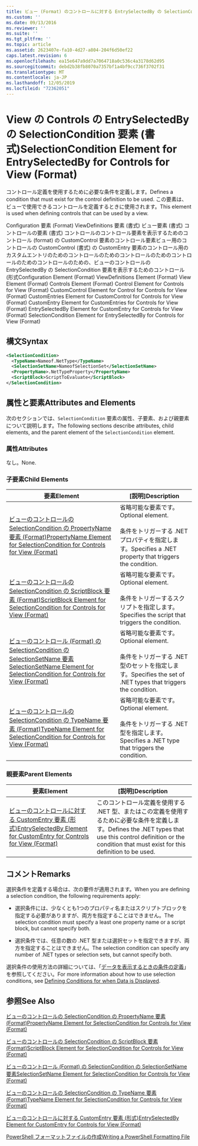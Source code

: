 ```yaml
---
title: ビュー (Format) のコントロールに対する EntrySelectedBy の SelectionCondition 要素Microsoft Docs
ms.custom: ''
ms.date: 09/13/2016
ms.reviewer: ''
ms.suite: ''
ms.tgt_pltfrm: ''
ms.topic: article
ms.assetid: 2623407e-fa10-4d27-a804-204f6d50ef22
caps.latest.revision: 6
ms.openlocfilehash: ea15e647a9dd7a7064718a0c536c4a3178d62d95
ms.sourcegitcommit: debd2b38fb8070a7357bf1a4bf9cc736f3702f31
ms.translationtype: MT
ms.contentlocale: ja-JP
ms.lasthandoff: 12/05/2019
ms.locfileid: "72362051"
---
```

# <a name="selectioncondition-element-for-entryselectedby-for-controls-for-view-format"></a><span data-ttu-id="c4ed8-102">View の Controls の EntrySelectedBy の SelectionCondition 要素 (書式)</span><span class="sxs-lookup"><span data-stu-id="c4ed8-102">SelectionCondition Element for EntrySelectedBy for Controls for View (Format)</span></span>

<span data-ttu-id="c4ed8-103">コントロール定義を使用するために必要な条件を定義します。</span><span class="sxs-lookup"><span data-stu-id="c4ed8-103">Defines a condition that must exist for the control definition to be used.</span></span> <span data-ttu-id="c4ed8-104">この要素は、ビューで使用できるコントロールを定義するときに使用されます。</span><span class="sxs-lookup"><span data-stu-id="c4ed8-104">This element is used when defining controls that can be used by a view.</span></span>

<span data-ttu-id="c4ed8-105">Configuration 要素 (Format) ViewDefinitions 要素 (書式) ビュー要素 (書式) コントロールの要素 (書式) コントロールのコントロール要素を表示するためのコントロール (format) の CustomControl 要素のコントロール要素ビュー用のコントロールの CustomControl (書式) の CustomEntry 要素のコントロール用のカスタムエントリのためのコントロールのためのコントロールのためのコントロールのためのコントロールのための、ビューのコントロールの EntrySelectedBy の SelectionCondition 要素を表示するためのコントロール (形式</span><span class="sxs-lookup"><span data-stu-id="c4ed8-105">Configuration Element (Format) ViewDefinitions Element (Format) View Element (Format) Controls Element (Format) Control Element for Controls for View (Format) CustomControl Element for Control for Controls for View (Format) CustomEntries Element for CustomControl for Controls for View (Format) CustomEntry Element for CustomEntries for Controls for View (Format) EntrySelectedBy Element for CustomEntry for Controls for View (Format) SelectionCondition Element for EntrySelectedBy for Controls for View (Format)</span></span>

## <a name="syntax"></a><span data-ttu-id="c4ed8-106">構文</span><span class="sxs-lookup"><span data-stu-id="c4ed8-106">Syntax</span></span>

```xml
<SelectionCondition>
  <TypeName>Nameof.NetType</TypeName>
  <SelectionSetName>NameofSelectionSet</SelectionSetName>
  <PropertyName>.NetTypeProperty</PropertyName>
  <ScriptBlock>ScriptToEvaluate</ScriptBlock>
</SelectionCondition>
```

## <a name="attributes-and-elements"></a><span data-ttu-id="c4ed8-107">属性と要素</span><span class="sxs-lookup"><span data-stu-id="c4ed8-107">Attributes and Elements</span></span>

<span data-ttu-id="c4ed8-108">次のセクションでは、`SelectionCondition` 要素の属性、子要素、および親要素について説明します。</span><span class="sxs-lookup"><span data-stu-id="c4ed8-108">The following sections describe attributes, child elements, and the parent element of the `SelectionCondition` element.</span></span>

### <a name="attributes"></a><span data-ttu-id="c4ed8-109">属性</span><span class="sxs-lookup"><span data-stu-id="c4ed8-109">Attributes</span></span>

<span data-ttu-id="c4ed8-110">なし。</span><span class="sxs-lookup"><span data-stu-id="c4ed8-110">None.</span></span>

### <a name="child-elements"></a><span data-ttu-id="c4ed8-111">子要素</span><span class="sxs-lookup"><span data-stu-id="c4ed8-111">Child Elements</span></span>

|<span data-ttu-id="c4ed8-112">要素</span><span class="sxs-lookup"><span data-stu-id="c4ed8-112">Element</span></span>|<span data-ttu-id="c4ed8-113">[説明]</span><span class="sxs-lookup"><span data-stu-id="c4ed8-113">Description</span></span>|
|-------------|-----------------|
|[<span data-ttu-id="c4ed8-114">ビューのコントロールの SelectionCondition の PropertyName 要素 (Format)</span><span class="sxs-lookup"><span data-stu-id="c4ed8-114">PropertyName Element for SelectionCondition for Controls for View (Format)</span></span>](./propertyname-element-for-selectioncondition-for-controls-for-view-format.md)|<span data-ttu-id="c4ed8-115">省略可能な要素です。</span><span class="sxs-lookup"><span data-stu-id="c4ed8-115">Optional element.</span></span><br /><br /> <span data-ttu-id="c4ed8-116">条件をトリガーする .NET プロパティを指定します。</span><span class="sxs-lookup"><span data-stu-id="c4ed8-116">Specifies a .NET property that triggers the condition.</span></span>|
|[<span data-ttu-id="c4ed8-117">ビューのコントロールの SelectionCondition の ScriptBlock 要素 (Format)</span><span class="sxs-lookup"><span data-stu-id="c4ed8-117">ScriptBlock Element for SelectionCondition for Controls for View (Format)</span></span>](./scriptblock-element-for-selectioncondition-for-controls-for-view-format.md)|<span data-ttu-id="c4ed8-118">省略可能な要素です。</span><span class="sxs-lookup"><span data-stu-id="c4ed8-118">Optional element.</span></span><br /><br /> <span data-ttu-id="c4ed8-119">条件をトリガーするスクリプトを指定します。</span><span class="sxs-lookup"><span data-stu-id="c4ed8-119">Specifies the script that triggers the condition.</span></span>|
|[<span data-ttu-id="c4ed8-120">ビューのコントロール (Format) の SelectionCondition の SelectionSetName 要素</span><span class="sxs-lookup"><span data-stu-id="c4ed8-120">SelectionSetName Element for SelectionCondition for Controls for View (Format)</span></span>](./selectionsetname-element-for-selectioncondition-for-controls-for-view-format.md)|<span data-ttu-id="c4ed8-121">省略可能な要素です。</span><span class="sxs-lookup"><span data-stu-id="c4ed8-121">Optional element.</span></span><br /><br /> <span data-ttu-id="c4ed8-122">条件をトリガーする .NET 型のセットを指定します。</span><span class="sxs-lookup"><span data-stu-id="c4ed8-122">Specifies the set of .NET types that triggers the condition.</span></span>|
|[<span data-ttu-id="c4ed8-123">ビューのコントロールの SelectionCondition の TypeName 要素 (Format)</span><span class="sxs-lookup"><span data-stu-id="c4ed8-123">TypeName Element for SelectionCondition for Controls for View (Format)</span></span>](./typename-element-for-selectioncondition-for-controls-for-view-format.md)|<span data-ttu-id="c4ed8-124">省略可能な要素です。</span><span class="sxs-lookup"><span data-stu-id="c4ed8-124">Optional element.</span></span><br /><br /> <span data-ttu-id="c4ed8-125">条件をトリガーする .NET 型を指定します。</span><span class="sxs-lookup"><span data-stu-id="c4ed8-125">Specifies a .NET type that triggers the condition.</span></span>|

### <a name="parent-elements"></a><span data-ttu-id="c4ed8-126">親要素</span><span class="sxs-lookup"><span data-stu-id="c4ed8-126">Parent Elements</span></span>

|<span data-ttu-id="c4ed8-127">要素</span><span class="sxs-lookup"><span data-stu-id="c4ed8-127">Element</span></span>|<span data-ttu-id="c4ed8-128">[説明]</span><span class="sxs-lookup"><span data-stu-id="c4ed8-128">Description</span></span>|
|-------------|-----------------|
|[<span data-ttu-id="c4ed8-129">ビューのコントロールに対する CustomEntry 要素 (形式)</span><span class="sxs-lookup"><span data-stu-id="c4ed8-129">EntrySelectedBy Element for CustomEntry for Controls for View (Format)</span></span>](./entryselectedby-element-for-customentry-for-controls-for-view-format.md)|<span data-ttu-id="c4ed8-130">このコントロール定義を使用する .NET 型、またはこの定義を使用するために必要な条件を定義します。</span><span class="sxs-lookup"><span data-stu-id="c4ed8-130">Defines the .NET types that use this control definition or the condition that must exist for this definition to be used.</span></span>|

## <a name="remarks"></a><span data-ttu-id="c4ed8-131">コメント</span><span class="sxs-lookup"><span data-stu-id="c4ed8-131">Remarks</span></span>

<span data-ttu-id="c4ed8-132">選択条件を定義する場合は、次の要件が適用されます。</span><span class="sxs-lookup"><span data-stu-id="c4ed8-132">When you are defining a selection condition, the following requirements apply:</span></span>

- <span data-ttu-id="c4ed8-133">選択条件には、少なくとも1つのプロパティ名またはスクリプトブロックを指定する必要がありますが、両方を指定することはできません。</span><span class="sxs-lookup"><span data-stu-id="c4ed8-133">The selection condition must specify a least one property name or a script block, but cannot specify both.</span></span>

- <span data-ttu-id="c4ed8-134">選択条件では、任意の数の .NET 型または選択セットを指定できますが、両方を指定することはできません。</span><span class="sxs-lookup"><span data-stu-id="c4ed8-134">The selection condition can specify any number of .NET types or selection sets, but cannot specify both.</span></span>

<span data-ttu-id="c4ed8-135">選択条件の使用方法の詳細については、「[データを表示するときの条件の定義](./defining-conditions-for-displaying-data.md)」を参照してください。</span><span class="sxs-lookup"><span data-stu-id="c4ed8-135">For more information about how to use selection conditions, see [Defining Conditions for when Data is Displayed](./defining-conditions-for-displaying-data.md).</span></span>

## <a name="see-also"></a><span data-ttu-id="c4ed8-136">参照</span><span class="sxs-lookup"><span data-stu-id="c4ed8-136">See Also</span></span>

[<span data-ttu-id="c4ed8-137">ビューのコントロールの SelectionCondition の PropertyName 要素 (Format)</span><span class="sxs-lookup"><span data-stu-id="c4ed8-137">PropertyName Element for SelectionCondition for Controls for View (Format)</span></span>](./propertyname-element-for-selectioncondition-for-controls-for-view-format.md)

[<span data-ttu-id="c4ed8-138">ビューのコントロールの SelectionCondition の ScriptBlock 要素 (Format)</span><span class="sxs-lookup"><span data-stu-id="c4ed8-138">ScriptBlock Element for SelectionCondition for Controls for View (Format)</span></span>](./scriptblock-element-for-selectioncondition-for-controls-for-view-format.md)

[<span data-ttu-id="c4ed8-139">ビューのコントロール (Format) の SelectionCondition の SelectionSetName 要素</span><span class="sxs-lookup"><span data-stu-id="c4ed8-139">SelectionSetName Element for SelectionCondition for Controls for View (Format)</span></span>](./selectionsetname-element-for-selectioncondition-for-controls-for-view-format.md)

[<span data-ttu-id="c4ed8-140">ビューのコントロールの SelectionCondition の TypeName 要素 (Format)</span><span class="sxs-lookup"><span data-stu-id="c4ed8-140">TypeName Element for SelectionCondition for Controls for View (Format)</span></span>](./typename-element-for-selectioncondition-for-controls-for-view-format.md)

[<span data-ttu-id="c4ed8-141">ビューのコントロールに対する CustomEntry 要素 (形式)</span><span class="sxs-lookup"><span data-stu-id="c4ed8-141">EntrySelectedBy Element for CustomEntry for Controls for View (Format)</span></span>](./entryselectedby-element-for-customentry-for-controls-for-view-format.md)

[<span data-ttu-id="c4ed8-142">PowerShell フォーマットファイルの作成</span><span class="sxs-lookup"><span data-stu-id="c4ed8-142">Writing a PowerShell Formatting File</span></span>](./writing-a-powershell-formatting-file.md)
